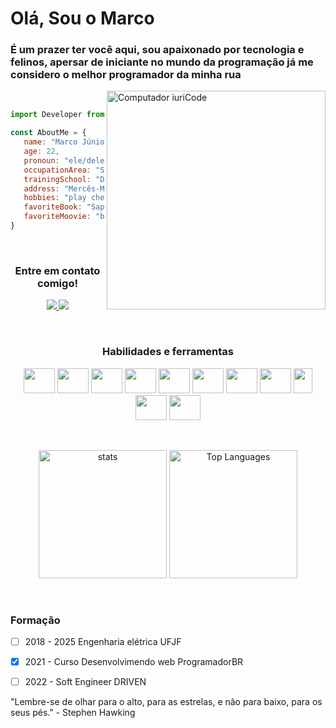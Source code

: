 # **Olá, Sou o Marco**

### É um prazer ter você aqui, sou apaixonado por tecnologia e felinos, apersar de iniciante no mundo da programação já me considero o melhor programador da minha rua

<img src="https://raw.githubusercontent.com/MicaelliMedeiros/micaellimedeiros/master/image/computer-illustration.png" min-width="400px" max-              width="350px" width="400px" align="right" alt="Computador iuriCode">

&nbsp;


   ```js
   import Developer from "marcojr73";

   const AboutMe = {
      name: "Marco Júnior Lopes de Melo",
      age: 22,
      pronoun: "ele/dele",
      occupationArea: "Software Engineer",
      trainingSchool: "Driven Education",
      address: "Mercês-MG",
      hobbies: "play chess, read, and watch old movies",
      favoriteBook: "Sapiens: A Brief History of Humankind",
      favoriteMoovie: "back to the future"
   }
   ```
&nbsp;
<h3 align="center">Entre em contato comigo!</h3>
<p align=center>
<a href="https://www.linkedin.com/in/marco-junior-7a21871b2/"><img src = "https://img.shields.io/badge/-marcojunior-blue?style=flat-square&logo=Linkedin&logoColor=white&link=https://www.linkedin.com/in/marco-junior/)" /> </a>
<a href="mailto:marco.junior@engenharia.ufjf.com.br"><img src = "https://img.shields.io/badge/-marco.junior-c14438?style=flat-square&logo=Gmail&logoColor=white&link=mailto:marco.junior@engenharia.ufjf.br)](mailto:marcojuniorengineer@gmail.com" /></a>

&nbsp;
<h3 align="center">Habilidades e ferramentas</h3>

<p align="center">
   <img src="https://cdn.jsdelivr.net/gh/devicons/devicon/icons/html5/html5-original.svg" width="50" height="40"/>
   <img src="https://cdn.jsdelivr.net/gh/devicons/devicon/icons/css3/css3-original.svg" width="50" height="40"/> 
   <img src="https://cdn.jsdelivr.net/gh/devicons/devicon/icons/javascript/javascript-original.svg" width="50" height="40"/> 
   <img src="https://cdn.jsdelivr.net/gh/devicons/devicon/icons/react/react-original-wordmark.svg" width="50" height="40"/>
   <img src="https://cdn.jsdelivr.net/gh/devicons/devicon/icons/nodejs/nodejs-original.svg" width="50" height="40"/>   
   <img src="https://cdn.jsdelivr.net/gh/devicons/devicon/icons/typescript/typescript-original.svg" width="50" height="40"/>
   <img src="https://cdn.jsdelivr.net/gh/devicons/devicon/icons/postgresql/postgresql-original-wordmark.svg" width="50" height="40"/>
   <img src="https://cdn.jsdelivr.net/gh/devicons/devicon/icons/mongodb/mongodb-original.svg" width="50" height="40"/>
   <img src="https://seeklogo.com/images/P/prisma-logo-3805665B69-seeklogo.com.png" width="30" height="40"/>
   <img src="https://cdn.jsdelivr.net/gh/devicons/devicon/icons/linux/linux-original.svg" width="50" height="40"/>
   <img src="https://cdn.jsdelivr.net/gh/devicons/devicon/icons/git/git-original.svg" width="50" height="40"/>
          
       
 </p>

 &nbsp; 
  
<div align="center">
  <img height="205em" alt="stats" src="https://github-readme-stats.vercel.app/api?username=marcojr73&show_icons=true&hide_border=true" />

  <img height="205em" alt="Top Languages" src="https://github-readme-stats.vercel.app/api/top-langs/?username=marcojr73" />
</div>  
  
  
  
</p>

&nbsp;

### Formação

- [ ]  2018 - 2025 Engenharia elétrica UFJF

- [x]  2021 -      Curso Desenvolvimendo web ProgramadorBR

- [ ]  2022 -      Soft Engineer DRIVEN

"Lembre-se de olhar para o alto, para as estrelas, e não para baixo, para os seus pés." - Stephen Hawking


